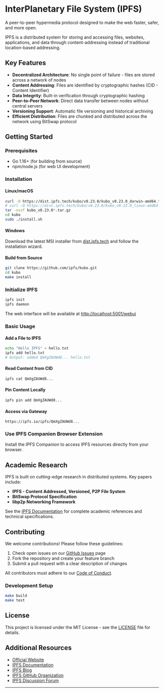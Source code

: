 # InterPlanetary File System (IPFS)



A peer-to-peer hypermedia protocol designed to make the web faster, safer, and more open.

IPFS is a distributed system for storing and accessing files, websites, applications, and data through content-addressing instead of traditional location-based addressing.

## Key Features

- **Decentralized Architecture**: No single point of failure - files are stored across a network of nodes
- **Content Addressing**: Files are identified by cryptographic hashes (CID - Content Identifier)
- **Data Integrity**: Built-in verification through cryptographic hashing
- **Peer-to-Peer Network**: Direct data transfer between nodes without central servers
- **Versioning Support**: Automatic file versioning and historical archiving
- **Efficient Distribution**: Files are chunked and distributed across the network using BitSwap protocol

## Getting Started

### Prerequisites
- Go 1.16+ (for building from source)
- npm/node.js (for web UI development)

### Installation

#### Linux/macOS
```bash
curl -O https://dist.ipfs.tech/kubo/v0.23.0/kubo_v0.23.0_darwin-amd64.tar.gz # macOS
# curl -O https://dist.ipfs.tech/kubo/v0.23.0/kubo_v0.23.0_linux-amd64.tar.gz # Linux
tar -xvzf kubo_v0.23.0*.tar.gz
cd kubo
sudo ./install.sh
```

#### Windows
Download the latest MSI installer from [dist.ipfs.tech](https://dist.ipfs.tech) and follow the installation wizard.

#### Build from Source
```bash
git clone https://github.com/ipfs/kubo.git
cd kubo
make install
```

### Initialize IPFS
```bash
ipfs init
ipfs daemon
```
The web interface will be available at [http://localhost:5001/webui](http://localhost:5001/webui)

### Basic Usage

#### Add a File to IPFS
```bash
echo "Hello IPFS" > hello.txt
ipfs add hello.txt
# Output: added QmXgZAUWd8... hello.txt
```

#### Read Content from CID
```bash
ipfs cat QmXgZAUWd8...
```

#### Pin Content Locally
```bash
ipfs pin add QmXgZAUWd8...
```

#### Access via Gateway
```
https://ipfs.io/ipfs/QmXgZAUWd8...
```

### Use IPFS Companion Browser Extension
Install the IPFS Companion to access IPFS resources directly from your browser.

## Academic Research
IPFS is built on cutting-edge research in distributed systems. Key papers include:

- **IPFS - Content Addressed, Versioned, P2P File System**
- **BitSwap Protocol Specification**
- **libp2p Networking Framework**

See the [IPFS Documentation](https://docs.ipfs.tech) for complete academic references and technical specifications.

## Contributing
We welcome contributions! Please follow these guidelines:

1. Check open issues on our [GitHub Issues](https://github.com/ipfs/kubo/issues) page
2. Fork the repository and create your feature branch
3. Submit a pull request with a clear description of changes

All contributors must adhere to our [Code of Conduct](https://github.com/ipfs/community/blob/master/code-of-conduct.md).

### Development Setup
```bash
make build
make test
```

## License
This project is licensed under the MIT License - see the [LICENSE](https://opensource.org/licenses/MIT) file for details.

## Additional Resources
- [Official Website](https://ipfs.io)
- [IPFS Documentation](https://docs.ipfs.tech)
- [IPFS Blog](https://blog.ipfs.tech)
- [IPFS GitHub Organization](https://github.com/ipfs)
- [IPFS Discussion Forum](https://discuss.ipfs.tech)

---


